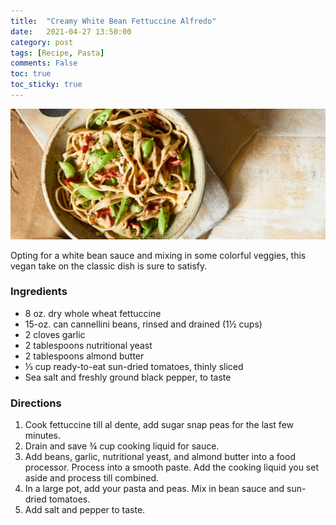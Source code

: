 ```yaml
---
title:  "Creamy White Bean Fettuccine Alfredo"
date:   2021-04-27 13:50:00
category: post
tags: [Recipe, Pasta]
comments: False
toc: true
toc_sticky: true
---
```

![Link Dead][alfredo]

Opting for a white bean sauce and mixing in some colorful veggies, this vegan take on the classic dish is sure to satisfy.

### Ingredients

* 8 oz. dry whole wheat fettuccine
* 15-oz. can cannellini beans, rinsed and drained (1½ cups)
* 2 cloves garlic
* 2 tablespoons nutritional yeast
* 2 tablespoons almond butter
* ⅓ cup ready-to-eat sun-dried tomatoes, thinly sliced
* Sea salt and freshly ground black pepper, to taste


### Directions
1. Cook fettuccine till al dente, add sugar snap peas for the last few minutes.
2. Drain and save ¾ cup cooking liquid for sauce.
3. Add beans, garlic, nutritional yeast, and almond butter into a food processor.  Process into a smooth paste. Add the cooking liquid you set aside and process till combined.
4. In a large pot, add your pasta and peas. Mix in bean sauce and sun-dried tomatoes.
5. Add salt and pepper to taste.


[alfredo]: /assets/images/alfredo.jpg